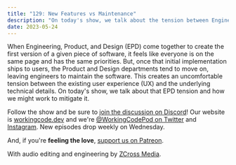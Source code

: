 ```yaml
---
title: "129: New Features vs Maintenance"
description: "On today's show, we talk about the tension between Engineering, Product, and Design and how we might work to mitigate it."
date: 2023-05-24
---
```


<script async defer onload="redcircleIframe();" src="https://api.podcache.net/embedded-player/sh/30227421-bc27-45c2-bfb4-861def7dd4cc/ep/e9805e56-f9d5-410e-ab03-9bfd9b546ac0"></script><div class="redcirclePlayer-e9805e56-f9d5-410e-ab03-9bfd9b546ac0"></div>

When Engineering, Product, and Design (EPD) come together to create the first version of a given piece of software, it feels like everyone is on the same page and has the same priorities. But, once that initial implementation ships to users, the Product and Design departments tend to move on, leaving engineers to maintain the software. This creates an uncomfortable tension between the existing user experience (UX) and the underlying technical details. On today's show, we talk about that EPD tension and how we might work to mitigate it.

Follow the show and be sure to [join the discussion on Discord][working-code-discord]! Our website is [workingcode.dev][working-code] and we're [@WorkingCodePod on Twitter][working-code-twitter] and [Instagram][working-code-instagram]. New episodes drop weekly on Wednesday.

And, if you're **feeling the love**, [support us on Patreon][working-code-patreon].

[working-code]: https://workingcode.dev/
[working-code-discord]: https://workingcode.dev/discord/
[working-code-instagram]: https://www.instagram.com/workingcodepod/
[working-code-patreon]: https://www.patreon.com/workingcodepod
[working-code-twitter]: https://twitter.com/WorkingCodePod

With audio editing and engineering by [ZCross Media](https://www.zcross.media/).
